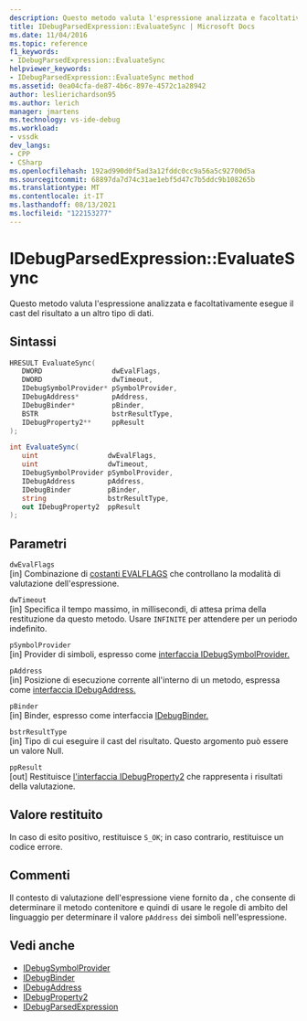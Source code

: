 ```yaml
---
description: Questo metodo valuta l'espressione analizzata e facoltativamente esegue il cast del risultato a un altro tipo di dati.
title: IDebugParsedExpression::EvaluateSync | Microsoft Docs
ms.date: 11/04/2016
ms.topic: reference
f1_keywords:
- IDebugParsedExpression::EvaluateSync
helpviewer_keywords:
- IDebugParsedExpression::EvaluateSync method
ms.assetid: 0ea04cfa-de87-4b6c-897e-4572c1a28942
author: leslierichardson95
ms.author: lerich
manager: jmartens
ms.technology: vs-ide-debug
ms.workload:
- vssdk
dev_langs:
- CPP
- CSharp
ms.openlocfilehash: 192ad990d0f5ad3a12fddc0cc9a56a5c92700d5a
ms.sourcegitcommit: 68897da7d74c31ae1ebf5d47c7b5ddc9b108265b
ms.translationtype: MT
ms.contentlocale: it-IT
ms.lasthandoff: 08/13/2021
ms.locfileid: "122153277"
---
```

# <a name="idebugparsedexpressionevaluatesync"></a>IDebugParsedExpression::EvaluateSync
Questo metodo valuta l'espressione analizzata e facoltativamente esegue il cast del risultato a un altro tipo di dati.

## <a name="syntax"></a>Sintassi

```cpp
HRESULT EvaluateSync( 
   DWORD                 dwEvalFlags,
   DWORD                 dwTimeout,
   IDebugSymbolProvider* pSymbolProvider,
   IDebugAddress*        pAddress,
   IDebugBinder*         pBinder,
   BSTR                  bstrResultType,
   IDebugProperty2**     ppResult
);
```

```csharp
int EvaluateSync(
   uint                 dwEvalFlags,
   uint                 dwTimeout,
   IDebugSymbolProvider pSymbolProvider,
   IDebugAddress        pAddress,
   IDebugBinder         pBinder,
   string               bstrResultType,
   out IDebugProperty2  ppResult
);
```

## <a name="parameters"></a>Parametri
`dwEvalFlags`\
[in] Combinazione di [costanti EVALFLAGS](../../../extensibility/debugger/reference/evalflags.md) che controllano la modalità di valutazione dell'espressione.

`dwTimeout`\
[in] Specifica il tempo massimo, in millisecondi, di attesa prima della restituzione da questo metodo. Usare `INFINITE` per attendere per un periodo indefinito.

`pSymbolProvider`\
[in] Provider di simboli, espresso come [interfaccia IDebugSymbolProvider.](../../../extensibility/debugger/reference/idebugsymbolprovider.md)

`pAddress`\
[in] Posizione di esecuzione corrente all'interno di un metodo, espressa come [interfaccia IDebugAddress.](../../../extensibility/debugger/reference/idebugaddress.md)

`pBinder`\
[in] Binder, espresso come interfaccia [IDebugBinder.](../../../extensibility/debugger/reference/idebugbinder.md)

`bstrResultType`\
[in] Tipo di cui eseguire il cast del risultato. Questo argomento può essere un valore Null.

`ppResult`\
[out] Restituisce [l'interfaccia IDebugProperty2](../../../extensibility/debugger/reference/idebugproperty2.md) che rappresenta i risultati della valutazione.

## <a name="return-value"></a>Valore restituito
 In caso di esito positivo, restituisce `S_OK`; in caso contrario, restituisce un codice errore.

## <a name="remarks"></a>Commenti
 Il contesto di valutazione dell'espressione viene fornito da , che consente di determinare il metodo contenitore e quindi di usare le regole di ambito del linguaggio per determinare il valore `pAddress` dei simboli nell'espressione.

## <a name="see-also"></a>Vedi anche
- [IDebugSymbolProvider](../../../extensibility/debugger/reference/idebugsymbolprovider.md)
- [IDebugBinder](../../../extensibility/debugger/reference/idebugbinder.md)
- [IDebugAddress](../../../extensibility/debugger/reference/idebugaddress.md)
- [IDebugProperty2](../../../extensibility/debugger/reference/idebugproperty2.md)
- [IDebugParsedExpression](../../../extensibility/debugger/reference/idebugparsedexpression.md)
